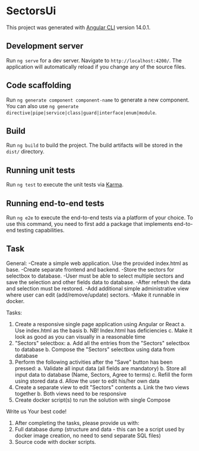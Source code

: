 # SectorsUi

This project was generated with [Angular CLI](https://github.com/angular/angular-cli) version 14.0.1.

## Development server

Run `ng serve` for a dev server. Navigate to `http://localhost:4200/`. The application will automatically reload if you change any of the source files.

## Code scaffolding

Run `ng generate component component-name` to generate a new component. You can also use `ng generate directive|pipe|service|class|guard|interface|enum|module`.

## Build

Run `ng build` to build the project. The build artifacts will be stored in the `dist/` directory.

## Running unit tests

Run `ng test` to execute the unit tests via [Karma](https://karma-runner.github.io).

## Running end-to-end tests

Run `ng e2e` to execute the end-to-end tests via a platform of your choice. To use this command, you need to first add a package that implements end-to-end testing capabilities.

## Task

General:
-Create a simple web application. Use the provided index.html as base.
-Create separate frontend and backend.
-Store the sectors for selectbox to database.
-User must be able to select multiple sectors and save the selection and other fields data to database.
-After refresh the data and selection must be restored.
-Add additional simple administrative view where user can edit (add/remove/update) sectors.
-Make it runnable in docker.

Tasks:
1.	Create a responsive single page application using Angular or React
    a.	Use index.html as the basis
    b.	NB! Index.html has deficiencies
    c.	Make it look as good as you can visually in a reasonable time
2.	"Sectors" selectbox:
    a.	Add all the entries from the "Sectors" selectbox to database
    b.	Compose the "Sectors" selectbox using data from database
3.	Perform the following activities after the "Save" button has been pressed:
    a.	Validate all input data (all fields are mandatory)
    b.	Store all input data to database (Name, Sectors, Agree to terms)
    c.	Refill the form using stored data
    d.	Allow the user to edit his/her own data
4.	Create a separate view to edit "Sectors" contents
    a.	Link the two views together
    b.	Both views need to be responsive
5.  Create docker script(s) to run the solution with single Compose

Write us Your best code!
1.	After completing the tasks, please provide us with:
1. Full database dump (structure and data - this can be a script used by docker image creation, no need to send separate SQL files)
2. Source code with docker scripts.

